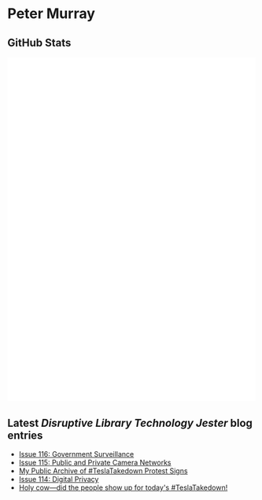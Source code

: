 # Peter Murray

## GitHub Stats
![Metrics](/github-metrics.svg)


## Latest _Disruptive Library Technology Jester_ blog entries
<!-- BLOG-POST-LIST:START -->
- [Issue 116: Government Surveillance](https://dltj.org/article/issue-116-government-surveillance)
- [Issue 115: Public and Private Camera Networks](https://dltj.org/article/issue-115-camera-networks)
- [My Public Archive of #TeslaTakedown Protest Signs](https://dltj.org/article/tesla-takedown-protest-signs)
- [Issue 114: Digital Privacy](https://dltj.org/article/issue-114-digital-privacy)
- [Holy cow—did the people show up for today&#39;s #TeslaTakedown!](https://dltj.org/article/tesla-takedown-march-29)
<!-- BLOG-POST-LIST:END -->


[LinkedIn]: https://www.linkedin.com/in/datagazetteer "LinkedIn"
[Twitter]: https://twitter.com/DataG "Twitter"
[blog]: https://dltj.org/ "Blog"
